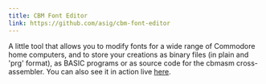 ```yaml
---
title: CBM Font Editor
link: https://github.com/asig/cbm-font-editor
---
```


A little tool that allows you to modify fonts for a wide range of Commodore home computers, and to store your creations as binary files (in plain and 'prg' format), as BASIC programs or as source code for the cbmasm cross-assembler. You can also see it in action live [here](https://cbmfonteditor.com).
